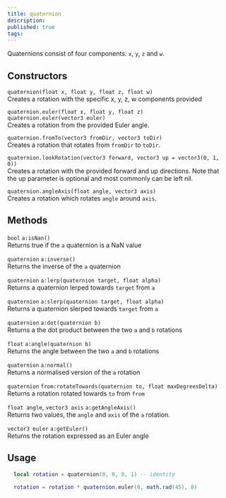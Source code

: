 ```yaml
---
title: quaternion
description: 
published: true
tags: 
---
```


Quaternions consist of four components: `x`, `y`, `z` and `w`.

## Constructors

`quaternion(float x, float y, float z, float w)`  
Creates a rotation with the specific x, y, z, w components provided

`quaternion.euler(float x, float y, float z)`  
`quaternion.euler(vector3 euler)`  
Creates a rotation from the provided Euler angle.

`quaternion.fromTo(vector3 fromDir, vector3 toDir)`  
Creates a rotation that rotates from `fromDir` to `toDir`.

`quaternion.lookRotation(vector3 forward, vector3 up = vector3(0, 1, 0))`  
Creates a rotation with the provided forward and up directions. Note that the up parameter is optional and most commonly can be left nil.

`quaternion.angleAxis(float angle, vector3 axis)`  
Creates a rotation which rotates `angle` around `axis`.

## Methods

`bool` `a:isNan()`  
Returns true if the `a` quaternion is a NaN value

`quaternion` `a:inverse()`  
Returns the inverse of the `a` quaternion

`quaternion` `a:lerp(quaternion target, float alpha)`  
Returns a quaternion lerped towards `target` from `a`

`quaternion` `a:slerp(quaternion target, float alpha)`  
Returns a quaternion slerped towards `target` from `a`

`quaternion` `a:dot(quaternion b)`  
Returns a the dot product between the two `a` and `b` rotations

`float` `a:angle(quaternion b)`  
Returns the angle between the two `a` and `b` rotations

`quaternion` `a:normal()`  
Returns a normalised version of the `a` rotation

`quaternion` `from:rotateTowards(quaternion to, float maxDegreesDelta)`  
Returns a rotation rotated towards `to` from `from`

`float angle`, `vector3 axis` `a:getAngleAxis()`  
Returns two values, the `angle` and `axis` of the `a` rotation.

`vector3 euler` `a:getEuler()`  
Returns the rotation expressed as an Euler angle

## Usage

```lua
  local rotation = quaternion(0, 0, 0, 1) -- identity
  
  rotation = rotation * quaternion.euler(0, math.rad(45), 0)
```
